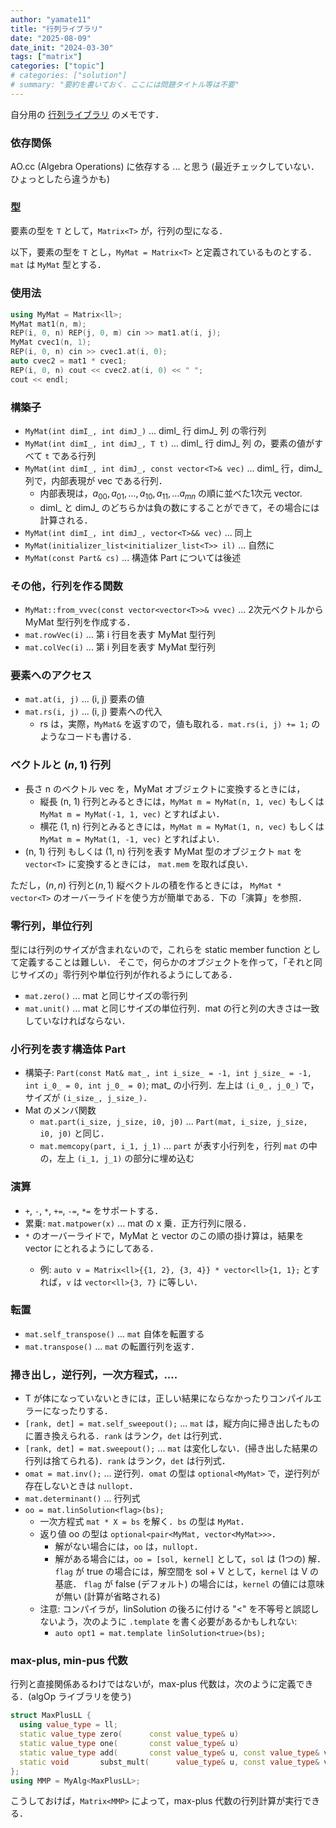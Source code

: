 ```yaml
---
author: "yamate11"
title: "行列ライブラリ"
date: "2025-08-09"
date_init: "2024-03-30"
tags: ["matrix"]
categories: ["topic"]
# categories: ["solution"]
# summary: "要約を書いておく．ここには問題タイトル等は不要" 
---
```


自分用の [行列ライブラリ](https://github.com/yamate11/compprog/blob/main/clib/matrix.cc) のメモです．

### 依存関係

AO.cc  (Algebra Operations) に依存する ... と思う (最近チェックしていない．ひょっとしたら違うかも)

### 型

要素の型を `T` として，`Matrix<T>` が，行列の型になる．

以下，要素の型を `T` とし，`MyMat = Matrix<T>` と定義されているものとする．
`mat` は `MyMat` 型とする．

### 使用法

```cpp
using MyMat = Matrix<ll>;
MyMat mat1(n, m);
REP(i, 0, n) REP(j, 0, m) cin >> mat1.at(i, j);
MyMat cvec1(n, 1);
REP(i, 0, n) cin >> cvec1.at(i, 0);
auto cvec2 = mat1 * cvec1;
REP(i, 0, n) cout << cvec2.at(i, 0) << " ";
cout << endl;
```

### 構築子

* `MyMat(int dimI_, int dimJ_)` ... dimI_ 行 dimJ_ 列 の零行列
* `MyMat(int dimI_, int dimJ_, T t)`  ... dimI_ 行 dimJ_ 列 の，要素の値がすべて `t` である行列
* `MyMat(int dimI_, int dimJ_, const vector<T>& vec)` ... dimI_ 行，dimJ_ 列で，内部表現が vec である行列．
   * 内部表現は，$a_{00}, a_{01}, \dots, a_{10}, a_{11}, \dots a_{mn}$ の順に並べた1次元 vector.
   * dimI_ と dimJ_ のどちらかは負の数にすることができて，その場合には計算される．
* `MyMat(int dimI_, int dimJ_, vector<T>&& vec)` ... 同上
* `MyMat(initializer_list<initializer_list<T>> il)`  ... 自然に
* `MyMat(const Part& cs)`  ... 構造体 Part については後述

### その他，行列を作る関数

* `MyMat::from_vvec(const vector<vector<T>>& vvec)`  ... 2次元ベクトルからMyMat 型行列を作成する．
* `mat.rowVec(i)` ... 第 i 行目を表す MyMat 型行列
* `mat.colVec(i)` ... 第 i 列目を表す MyMat 型行列

### 要素へのアクセス

* `mat.at(i, j)` ... (i, j) 要素の値
* `mat.rs(i, j)` ... (i, j) 要素への代入
  * rs は，実際，`MyMat&` を返すので，値も取れる．`mat.rs(i, j) += 1;` のようなコードも書ける．


### ベクトルと $(n, 1)$ 行列

* 長さ n のベクトル vec を，MyMat オブジェクトに変換するときには，
  * 縦長 (n, 1) 行列とみるときには，`MyMat m = MyMat(n, 1, vec)` もしくは
  `MyMat m = MyMat(-1, 1, vec)` とすればよい．
  * 横花 (1, n) 行列とみるときには，`MyMat m = MyMat(1, n, vec)` もしくは
  `MyMat m = MyMat(1, -1, vec)` とすればよい．
* (n, 1) 行列 もしくは (1, n) 行列を表す MyMat 型のオブジェクト `mat` を `vector<T>` に変換するときには，
  `mat.mem` を取れば良い．

ただし，$(n, n)$ 行列と$(n, 1)$ 縦ベクトルの積を作るときには，
`MyMat * vector<T>` のオーバーライドを使う方が簡単である．下の「演算」を参照．

### 零行列，単位行列

型には行列のサイズが含まれないので，これらを static member function として定義することは難しい．
そこで，何らかのオブジェクトを作って，「それと同じサイズの」零行列や単位行列が作れるようにしてある．

* `mat.zero()` ... mat と同じサイズの零行列
* `mat.unit()` ... mat と同じサイズの単位行列．mat の行と列の大きさは一致していなければならない．

### 小行列を表す構造体 Part

* 構築子:  `Part(const Mat& mat_, int i_size_ = -1, int j_size_ = -1, int i_0_ = 0, int j_0_ = 0)`;
  mat_ の小行列．左上は `(i_0_, j_0_)` で，サイズが `(i_size_, j_size_)`．
* Mat のメンバ関数
  * `mat.part(i_size, j_size, i0, j0)` ... `Part(mat, i_size, j_size, i0, j0)` と同じ．
  * `mat.memcopy(part, i_1, j_1)` ... `part` が表す小行列を，行列 `mat` の中の，左上 `(i_1, j_1)` の部分に埋め込む
  
### 演算

* `+`, `-`, `*`, `+=`, `-=`, `*=` をサポートする．
* 累乗: `mat.matpower(x)` ... mat の x 乗．正方行列に限る．
* `*` のオーバーライドで，MyMat と vector<T> のこの順の掛け算は，結果を vector<T> にとれるようにしてある．
  * 例: `auto v = Matrix<ll>{{1, 2}, {3, 4}} * vector<ll>{1, 1};` とすれば，`v` は `vector<ll>{3, 7}` に等しい．

### 転置

* `mat.self_transpose()` ... `mat` 自体を転置する
* `mat.transpose()` ... `mat` の転置行列を返す．

### 掃き出し，逆行列，一次方程式，....

* T が体になっていないときには，正しい結果にならなかったりコンパイルエラーになったりする．
* `[rank, det] = mat.self_sweepout();`
  ... `mat` は，縦方向に掃き出したものに置き換えられる．`rank` はランク，`det` は行列式．
* `[rank, det] = mat.sweepout();`
  ... `mat` は変化しない．(掃き出した結果の行列は捨てられる)．`rank` はランク，`det` は行列式．
* `omat = mat.inv();`
  ... 逆行列．`omat` の型は `optional<MyMat>` で，逆行列が存在しないときは `nullopt`．
* `mat.determinant()` ... 行列式
* `oo = mat.linSolution<flag>(bs);`
  * 一次方程式 `mat * X = bs` を解く．`bs` の型は `MyMat`．
  * 返り値 oo の型は `optional<pair<MyMat, vector<MyMat>>>`．
    * 解がない場合には，`oo` は，`nullopt`．
    * 解がある場合には，`oo = [sol, kernel]` として，`sol` は (1つの) 解．
      `flag` が true の場合には，解空間を sol + V として，`kernel` は V の基底．
      `flag` が false (デフォルト) の場合には，`kernel` の値には意味が無い (計算が省略される)
  * 注意: コンパイラが，linSolution の後ろに付ける "<" を不等号と誤認しないよう，次のように
    `.template` を書く必要があるかもしれない:
    * `auto opt1 = mat.template linSolution<true>(bs);`

### max-plus, min-pus 代数

行列と直接関係あるわけではないが，max-plus 代数は，次のように定義できる．(algOp ライブラリを使う)

```cpp
struct MaxPlusLL {
  using value_type = ll;
  static value_type zero(      const value_type& u)                      { return LLONG_MIN; }
  static value_type one(       const value_type& u)                      { return 0; }
  static value_type add(       const value_type& u, const value_type& v) { return max(u, v); }
  static void       subst_mult(      value_type& u, const value_type& v) { u += v; }
};
using MMP = MyAlg<MaxPlusLL>;
```

こうしておけば，`Matrix<MMP>` によって，max-plus 代数の行列計算が実行できる．




